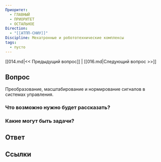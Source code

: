 ```yaml
---
Приоритет:
  - ГЛАВНЫЙ
  - ПРИОРИТЕТ
  - ОСТАЛЬНОЕ
Direction:
  - "[[АТПП-СНИУ]]" 
Discipline: Мехатронные и робототехнические комплексы 
tags:
  - пусто
---
```

[[014.md|<< Предыдущий вопрос]] | [[016.md|Следующий вопрос >>]]
## Вопрос

Преобразование, масштабирование и нормирование сигналов в системах управления.

### Что возможно нужно будет рассказать?

### Какие могут быть задачи?

## Ответ

## Ссылки
